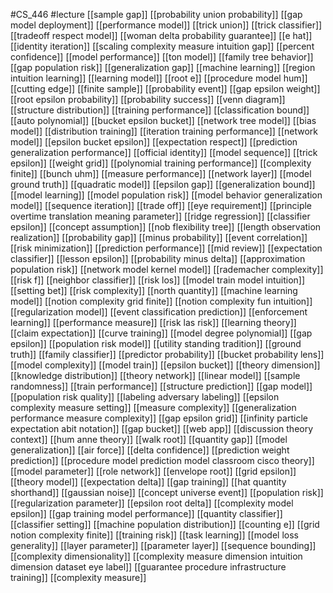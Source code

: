 #CS_446
#lecture
[[sample gap]]
[[probability union probability]]
[[gap model deployment]]
[[performance model]]
[[trick union]]
[[trick classifier]]
[[tradeoff respect model]]
[[woman delta probability guarantee]]
[[e hat]]
[[identity iteration]]
[[scaling complexity measure intuition gap]]
[[percent confidence]]
[[model performance]]
[[ton model]]
[[family tree behavior]]
[[gap population risk]]
[[generalization gap]]
[[machine learning]]
[[region intuition learning]]
[[learning model]]
[[root e]]
[[procedure model hum]]
[[cutting edge]]
[[finite sample]]
[[probability event]]
[[gap epsilon weight]]
[[root epsilon probability]]
[[probability success]]
[[venn diagram]]
[[structure distribution]]
[[training performance]]
[[classification bound]]
[[auto polynomial]]
[[bucket epsilon bucket]]
[[network tree model]]
[[bias model]]
[[distribution training]]
[[iteration training performance]]
[[network model]]
[[epsilon bucket epsilon]]
[[expectation respect]]
[[prediction generalization performance]]
[[official identity]]
[[model sequence]]
[[trick epsilon]]
[[weight grid]]
[[polynomial training performance]]
[[complexity finite]]
[[bunch uhm]]
[[measure performance]]
[[network layer]]
[[model ground truth]]
[[quadratic model]]
[[epsilon gap]]
[[generalization bound]]
[[model learning]]
[[model population risk]]
[[model behavior generalization model]]
[[sequence iteration]]
[[trade off]]
[[eye requirement]]
[[principle overtime translation meaning parameter]]
[[ridge regression]]
[[classifier epsilon]]
[[concept assumption]]
[[nob flexibility tree]]
[[length observation realization]]
[[probability gap]]
[[minus probability]]
[[event correlation]]
[[risk minimization]]
[[prediction performance]]
[[mid review]]
[[expectation classifier]]
[[lesson epsilon]]
[[probability minus delta]]
[[approximation population risk]]
[[network model kernel model]]
[[rademacher complexity]]
[[risk f]]
[[neighbor classifier]]
[[risk los]]
[[model train model intuition]]
[[setting bet]]
[[risk complexity]]
[[north quantity]]
[[machine learning model]]
[[notion complexity grid finite]]
[[notion complexity fun intuition]]
[[regularization model]]
[[event classification prediction]]
[[enforcement learning]]
[[performance measure]]
[[risk las risk]]
[[learning theory]]
[[claim expectation]]
[[curve training]]
[[model degree polynomial]]
[[gap epsilon]]
[[population risk model]]
[[utility standing tradition]]
[[ground truth]]
[[family classifier]]
[[predictor probability]]
[[bucket probability lens]]
[[model complexity]]
[[model train]]
[[epsilon bucket]]
[[theory dimension]]
[[knowledge distribution]]
[[theory network]]
[[linear model]]
[[sample randomness]]
[[train performance]]
[[structure prediction]]
[[gap model]]
[[population risk quality]]
[[labeling adversary labeling]]
[[epsilon complexity measure setting]]
[[measure complexity]]
[[generalization performance measure complexity]]
[[gap epsilon grid]]
[[infinity particle expectation abit notation]]
[[gap bucket]]
[[web app]]
[[discussion theory context]]
[[hum anne theory]]
[[walk root]]
[[quantity gap]]
[[model generalization]]
[[air force]]
[[delta confidence]]
[[prediction weight prediction]]
[[procedure model prediction model classroom cisco theory]]
[[model parameter]]
[[role network]]
[[envelope root]]
[[grid epsilon]]
[[theory model]]
[[expectation delta]]
[[gap training]]
[[hat quantity shorthand]]
[[gaussian noise]]
[[concept universe event]]
[[population risk]]
[[regularization parameter]]
[[epsilon root delta]]
[[complexity model epsilon]]
[[gap training model performance]]
[[quantity classifier]]
[[classifier setting]]
[[machine population distribution]]
[[counting e]]
[[grid notion complexity finite]]
[[training risk]]
[[task learning]]
[[model loss generality]]
[[layer parameter]]
[[parameter layer]]
[[sequence bounding]]
[[complexity dimensionality]]
[[complexity measure dimension intuition dimension dataset eye label]]
[[guarantee procedure infrastructure training]]
[[complexity measure]]
